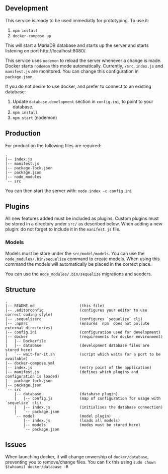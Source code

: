 
Development
-----------

This service is ready to be used immediatly for prototyping.
To use it:

 1. `npm install`
 2. `docker-compose up`

This will start a MariaDB database and starts up the server and starts listening on port http://localhost:8080/.

This service uses `nodemon` to reload the server whenever a change is made.
Docker starts `nodemon` this mode automatically.
Currently, `/src`, `index.js` and `manifest.js` are monitored. You can change this configuration in `package.json`.

If you do not desire to use docker, and prefer to connect to an existing database:
 1. Update `database.development` section in `config.ini`, to point to your database.
 2. `npm install`
 3. `npm start` (nodemon)

Production
----------

For production the following files are required:

```
.
|-- index.js
|-- manifest.js
|-- package-lock.json
|-- package.json
|-- node_modules
`-- src
```

You can then start the server with: `node index -c config.ini`

Plugins
-------

All new features added must be included as plugins.
Custom plugins must be stored in a directory under `src/` as described below.
When adding a new plugin: do not forget to include it in the `manifest.js` file.

### Models

Models must be store under the `src/model/models`. 
You can use the `node_modules/.bin/sequelize` command to create models. 
When using this command the models will automatically be placed in the correct place.

You can use the `node_modules/.bin/sequelize` migrations and seeders.

Structure
---------

```
.
|-- README.md                    (this file)
|-- .editorconfig                (configures your editor to use correct coding style)
|-- .sequelizerc                 (configures `sequelize` cli)
|-- .npmrc                       (ensures `npm` does not pollute external directories)
|-- config.ini                   (configuration used for development)
|-- docker                       (requirements for docker environment)
|   |-- Dockerfile
|   |-- database                 (development database files are stored here)
|   `-- wait-for-it.sh           (script which waits for a port to be available)
|-- docker-compose.yml
|-- index.js                     (entry point of the application)
|-- manifest.js                  (defines which plugins and configuration is loaded)
|-- package-lock.json
|-- package.json
`-- src
    |-- database                 (database plugin)
    |   |-- config.js            (map of configuration for usage with `sequelize` cli)
    |   |-- index.js             (initialises the database connection)
    |   `-- package.json
    `-- model                    (model plugin)
        |-- index.js             (loads all models)
        |-- models               (modes must be stored here)
        `-- package.json
```

Issues
------

When launching docker, it will change onwership of `docker/database`, preventing you to remove/change files.
You can fix this using `sudo chown $(whoami) docker/database -R`